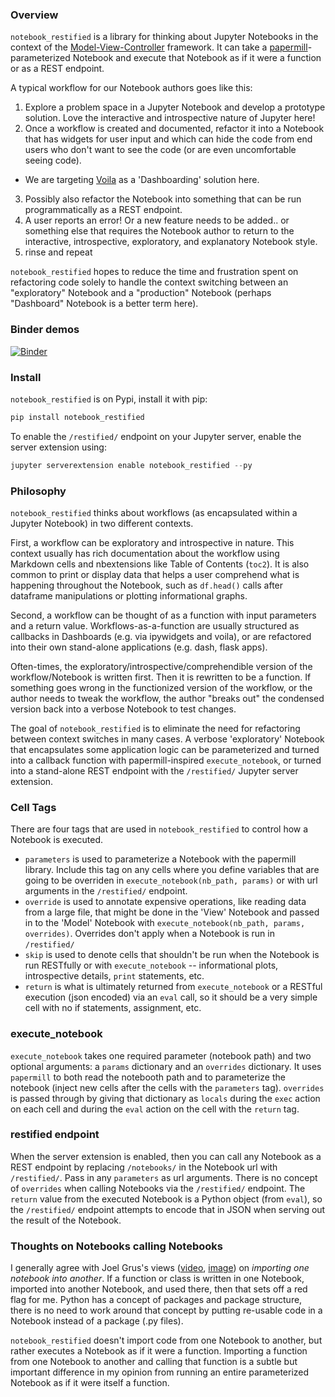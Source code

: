 ### Overview
`notebook_restified` is a library for thinking about Jupyter Notebooks in the context of the [Model-View-Controller](https://en.wikipedia.org/wiki/Model%E2%80%93view%E2%80%93controller) framework.  It can take a [papermill](https://github.com/nteract/papermill)-parameterized Notebook and execute that Notebook as if it were a function or as a REST endpoint.  

A typical workflow for our Notebook authors goes like this:
 
 1. Explore a problem space in a Jupyter Notebook and develop a prototype solution.  Love the interactive and introspective nature of Jupyter here!
 2. Once a workflow is created and documented, refactor it into a Notebook that has widgets for user input and which can hide the code from end users who don't want to see the code (or are even uncomfortable seeing code).
   * We are targeting [Voila](https://github.com/QuantStack/voila) as a 'Dashboarding' solution here.
 3. Possibly also refactor the Notebook into something that can be run programmatically as a REST endpoint.
 4. A user reports an error!  Or a new feature needs to be added.. or something else that requires the Notebook author to return to the interactive, introspective, exploratory, and explanatory Notebook style.  
 5. rinse and repeat
 
 
`notebook_restified` hopes to reduce the time and frustration spent on refactoring code solely to handle the context switching between an "exploratory" Notebook and a "production" Notebook (perhaps "Dashboard" Notebook is a better term here).    

### Binder demos

[![Binder](https://mybinder.org/badge_logo.svg)](https://mybinder.org/v2/gh/kafonek/notebook_restified/master?filepath=demo)


### Install
`notebook_restified` is on Pypi, install it with pip:

```python
pip install notebook_restified
```

To enable the `/restified/` endpoint on your Jupyter server, enable the server extension using:

```python
jupyter serverextension enable notebook_restified --py
```

### Philosophy
`notebook_restified` thinks about workflows (as encapsulated within a Jupyter Notebook) in two different contexts.  

First, a workflow can be exploratory and introspective in nature.  This context usually has rich documentation about the workflow using Markdown cells and nbextensions like Table of Contents (`toc2`).  It is also common to print or display data that helps a user comprehend what is happening throughout the Notebook, such as `df.head()` calls after dataframe manipulations or plotting informational graphs. 

Second, a workflow can be thought of as a function with input parameters and a return value. Workflows-as-a-function are usually structured as callbacks in Dashboards (e.g. via ipywidgets and voila), or are refactored into their own stand-alone applications (e.g. dash, flask apps).  

Often-times, the exploratory/introspective/comprehendible version of the workflow/Notebook is written first.  Then it is rewritten to be a function.  If something goes wrong in the functionized version of the workflow, or the author needs to tweak the workflow, the author "breaks out" the condensed version back into a verbose Notebook to test changes. 

The goal of `notebook_restified` is to eliminate the need for refactoring between context switches in many cases.  A verbose 'exploratory' Notebook that encapsulates some application logic can be parameterized and turned into a callback function with papermill-inspired `execute_notebook`, or turned into a stand-alone REST endpoint with the `/restified/` Jupyter server extension.


### Cell Tags
There are four tags that are used in `notebook_restified` to control how a Notebook is executed.

 * `parameters` is used to parameterize a Notebook with the papermill library.  Include this tag on any cells where you define variables that are going to be overriden in `execute_notebook(nb_path, params)` or with url arguments in the `/restified/` endpoint.
 * `override` is used to annotate expensive operations, like reading data from a large file, that might be done in the 'View' Notebook and passed in to the 'Model' Notebook with `execute_notebook(nb_path, params, overrides)`.  Overrides don't apply when a Notebook is run in `/restified/`
 * `skip` is used to denote cells that shouldn't be run when the Notebook is run RESTfully or with `execute_notebook` -- informational plots, introspective details, `print` statements, etc.
 * `return` is what is ultimately returned from `execute_notebook` or a RESTful execution (json encoded) via an `eval` call, so it should be a very simple cell with no if statements, assignment, etc.
 
### execute_notebook 
`execute_notebook` takes one required parameter (notebook path) and two optional arguments: a `params` dictionary and an `overrides` dictionary.  It uses `papermill` to both read the notebooth path and to parameterize the notebook (inject new cells after the cells with the `parameters` tag).  `overrides` is passed through by giving that dictionary as `locals` during the `exec` action on each cell and during the `eval` action on the cell with the `return` tag.  

### restified endpoint
When the server extension is enabled, then you can call any Notebook as a REST endpoint by replacing `/notebooks/` in the Notebook url with `/restified/`.  Pass in any `parameters` as url arguments.  There is no concept of `overrides` when calling Notebooks via the `/restified/` endpoint.  The `return` value from the executed Notebook is a Python object (from `eval`), so the `/restified/` endpoint attempts to encode that in JSON when serving out the result of the Notebook.

### Thoughts on Notebooks calling Notebooks
I generally agree with Joel Grus's views ([video](https://youtu.be/7jiPeIFXb6U?t=626), [image](https://i.imgflip.com/2e0pj4.jpg)) on *importing one notebook into another*.  If a function or class is written in one Notebook, imported into another Notebook, and used there, then that sets off a red flag for me.  Python has a concept of packages and package structure, there is no need to work around that concept by putting re-usable code in a Notebook instead of a package (.py files).

`notebook_restified` doesn't import code from one Notebook to another, but rather executes a Notebook as if it were a function.  Importing a function from one Notebook to another and calling that function is a subtle but important difference in my opinion from running an entire parameterized Notebook as if it were itself a function.